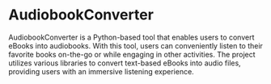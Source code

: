 # AudiobookConverter

AudiobookConverter is a Python-based tool that enables users to convert eBooks into audiobooks. With this tool, users can conveniently listen to their favorite books on-the-go or while engaging in other activities. The project utilizes various libraries to convert text-based eBooks into audio files, providing users with an immersive listening experience.
